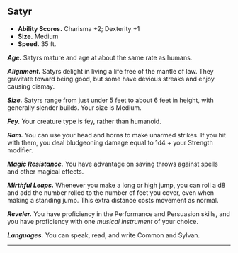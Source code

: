 ﻿## Satyr

- **Ability Scores.** Charisma +2; Dexterity +1
- **Size.** Medium
- **Speed.** 35 ft.

***Age.*** Satyrs mature and age at about the same rate as humans.

***Alignment.*** Satyrs delight in living a life free of the mantle of law. They gravitate toward being good, but some have devious streaks and enjoy causing dismay.

***Size.*** Satyrs range from just under 5 feet to about 6 feet in height, with generally slender builds. Your size is Medium.

***Fey.*** Your creature type is fey, rather than humanoid.

***Ram.*** You can use your head and horns to make unarmed strikes. If you hit with them, you deal bludgeoning damage equal to 1d4 + your Strength modifier.

***Magic Resistance.*** You have advantage on saving throws against spells and other magical effects.

***Mirthful Leaps.*** Whenever you make a long or high jump, you can roll a d8 and add the number rolled to the number of feet you cover, even when making a standing jump. This extra distance costs movement as normal.

***Reveler.*** You have proficiency in the Performance and Persuasion skills, and you have proficiency with one *musical instrument* of your choice.

***Languages.*** You can speak, read, and write Common and Sylvan.

---




